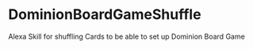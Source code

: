 # DominionBoardGameShuffle
Alexa Skill for shuffling Cards to be able to set up Dominion Board Game
